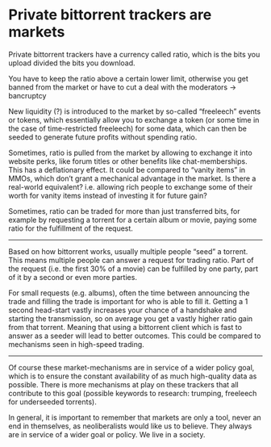 # Private bittorrent trackers are markets

Private bittorrent trackers have a currency called ratio,
which is the bits you upload divided the bits you download.

You have to keep the ratio above a certain lower limit,
otherwise you get banned from the market or have to cut a deal with the moderators → bancruptcy

New liquidity (?) is introduced to the market by so-called “freeleech” events or tokens,
which essentially allow you to exchange a token (or some time in the case of time-restricted freeleech)
for some data, which can then be seeded to generate future profits without spending ratio.

Sometimes, ratio is pulled from the market by allowing to exchange it into website perks,
like forum titles or other benefits like chat-memberships. This has a deflationary effect.
It could be compared to “vanity items” in MMOs, which don’t grant a mechanical advantage in the market.
Is there a real-world equivalent? i.e. allowing rich people to exchange some of their worth
for vanity items instead of investing it for future gain?

Sometimes, ratio can be traded for more than just transferred bits,
for example by requesting a torrent for a certain album or movie,
paying some ratio for the fulfillment of the request.

---

Based on how bittorrent works, usually multiple people “seed” a torrent.
This means multiple people can answer a request for trading ratio.
Part of the request (i.e. the first 30% of a movie)
can be fulfilled by one party, part of it by a second or even more parties.

For small requests (e.g. albums), often the time between announcing the trade
and filling the trade is important for who is able to fill it.
Getting a 1 second head-start vastly increases your chance of a handshake
and starting the transmission, so on average you get a vastly higher ratio gain from that torrent.
Meaning that using a bittorrent client which is fast to answer as a seeder will lead to better outcomes.
This could be compared to mechanisms seen in high-speed trading.

---

Of course these market-mechanisms are in service of a wider policy goal,
which is to ensure the constant availability of as much high-quality data as possible.
There is more mechanisms at play on these trackers that all contribute to this goal
(possible keywords to research: trumping, freeleech for underseeded torrents).

In general, it is important to remember that markets are only a tool,
never an end in themselves, as neoliberalists would like us to believe.
They always are in service of a wider goal or policy. We live in a society.

